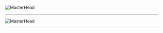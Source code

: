
![MasterHead](https://cdn.discordapp.com/attachments/1050591171921072130/1051065460579389450/Untitled_2.png)
--- ---
![MasterHead](https://media.discordapp.net/attachments/1050591171921072130/1051060863643156530/Untitled.png?width=1356&height=566)
--- ---
